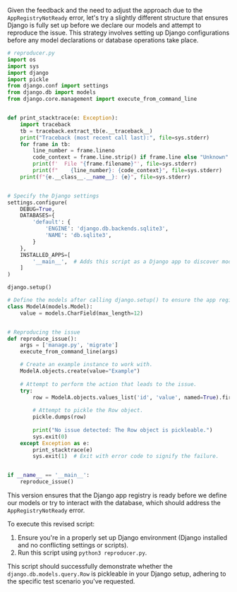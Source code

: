 Given the feedback and the need to adjust the approach due to the `AppRegistryNotReady` error, let's try a slightly different structure that ensures Django is fully set up before we declare our models and attempt to reproduce the issue. This strategy involves setting up Django configurations before any model declarations or database operations take place.

```python
# reproducer.py
import os
import sys
import django
import pickle
from django.conf import settings
from django.db import models
from django.core.management import execute_from_command_line


def print_stacktrace(e: Exception):
    import traceback
    tb = traceback.extract_tb(e.__traceback__)
    print("Traceback (most recent call last):", file=sys.stderr)
    for frame in tb:
        line_number = frame.lineno
        code_context = frame.line.strip() if frame.line else "Unknown"
        print(f'  File "{frame.filename}"', file=sys.stderr)
        print(f"    {line_number}: {code_context}", file=sys.stderr)
    print(f"{e.__class__.__name__}: {e}", file=sys.stderr)


# Specify the Django settings
settings.configure(
    DEBUG=True,
    DATABASES={
        'default': {
            'ENGINE': 'django.db.backends.sqlite3',
            'NAME': 'db.sqlite3',
        }
    },
    INSTALLED_APPS=[
        '__main__',  # Adds this script as a Django app to discover models.
    ]
)

django.setup()

# Define the models after calling django.setup() to ensure the app registry is ready.
class ModelA(models.Model):
    value = models.CharField(max_length=12)


# Reproducing the issue
def reproduce_issue():
    args = ['manage.py', 'migrate']
    execute_from_command_line(args)

    # Create an example instance to work with.
    ModelA.objects.create(value="Example")
    
    # Attempt to perform the action that leads to the issue.
    try:
        row = ModelA.objects.values_list('id', 'value', named=True).first()
        
        # Attempt to pickle the Row object.
        pickle.dumps(row)
        
        print("No issue detected: The Row object is pickleable.")
        sys.exit(0)
    except Exception as e:
        print_stacktrace(e)
        sys.exit(1)  # Exit with error code to signify the failure.


if __name__ == '__main__':
    reproduce_issue()
```

This version ensures that the Django app registry is ready before we define our models or try to interact with the database, which should address the `AppRegistryNotReady` error.

To execute this revised script:
1. Ensure you're in a properly set up Django environment (Django installed and no conflicting settings or scripts).
2. Run this script using `python3 reproducer.py`.

This script should successfully demonstrate whether the `django.db.models.query.Row` is pickleable in your Django setup, adhering to the specific test scenario you've requested.